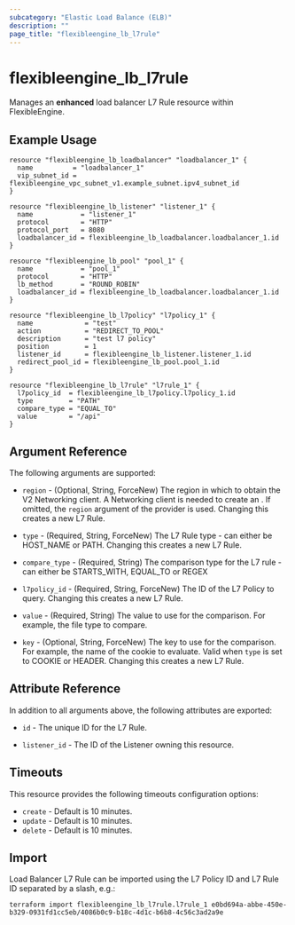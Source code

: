 ```yaml
---
subcategory: "Elastic Load Balance (ELB)"
description: ""
page_title: "flexibleengine_lb_l7rule"
---
```


# flexibleengine_lb_l7rule

Manages an **enhanced** load balancer L7 Rule resource within FlexibleEngine.

## Example Usage

```hcl
resource "flexibleengine_lb_loadbalancer" "loadbalancer_1" {
  name          = "loadbalancer_1"
  vip_subnet_id = flexibleengine_vpc_subnet_v1.example_subnet.ipv4_subnet_id
}

resource "flexibleengine_lb_listener" "listener_1" {
  name            = "listener_1"
  protocol        = "HTTP"
  protocol_port   = 8080
  loadbalancer_id = flexibleengine_lb_loadbalancer.loadbalancer_1.id
}

resource "flexibleengine_lb_pool" "pool_1" {
  name            = "pool_1"
  protocol        = "HTTP"
  lb_method       = "ROUND_ROBIN"
  loadbalancer_id = flexibleengine_lb_loadbalancer.loadbalancer_1.id
}

resource "flexibleengine_lb_l7policy" "l7policy_1" {
  name             = "test"
  action           = "REDIRECT_TO_POOL"
  description      = "test l7 policy"
  position         = 1
  listener_id      = flexibleengine_lb_listener.listener_1.id
  redirect_pool_id = flexibleengine_lb_pool.pool_1.id
}

resource "flexibleengine_lb_l7rule" "l7rule_1" {
  l7policy_id  = flexibleengine_lb_l7policy.l7policy_1.id
  type         = "PATH"
  compare_type = "EQUAL_TO"
  value        = "/api"
}
```

## Argument Reference

The following arguments are supported:

* `region` - (Optional, String, ForceNew) The region in which to obtain the V2 Networking client.
  A Networking client is needed to create an . If omitted, the
  `region` argument of the provider is used. Changing this creates a new L7 Rule.

* `type` - (Required, String, ForceNew) The L7 Rule type - can either be HOST_NAME or PATH.
  Changing this creates a new L7 Rule.

* `compare_type` - (Required, String) The comparison type for the L7 rule - can either be
  STARTS_WITH, EQUAL_TO or REGEX

* `l7policy_id` - (Required, String, ForceNew) The ID of the L7 Policy to query. Changing this creates a new L7 Rule.

* `value` - (Required, String) The value to use for the comparison. For example, the file type to compare.

* `key` - (Optional, String, ForceNew) The key to use for the comparison. For example, the name of the cookie to
  evaluate. Valid when `type` is set to COOKIE or HEADER. Changing this creates a new L7 Rule.

## Attribute Reference

In addition to all arguments above, the following attributes are exported:

* `id` - The unique ID for the L7 Rule.

* `listener_id` - The ID of the Listener owning this resource.

## Timeouts

This resource provides the following timeouts configuration options:

* `create` - Default is 10 minutes.
* `update` - Default is 10 minutes.
* `delete` - Default is 10 minutes.

## Import

Load Balancer L7 Rule can be imported using the L7 Policy ID and L7 Rule ID
separated by a slash, e.g.:

```shell
terraform import flexibleengine_lb_l7rule.l7rule_1 e0bd694a-abbe-450e-b329-0931fd1cc5eb/4086b0c9-b18c-4d1c-b6b8-4c56c3ad2a9e
```
